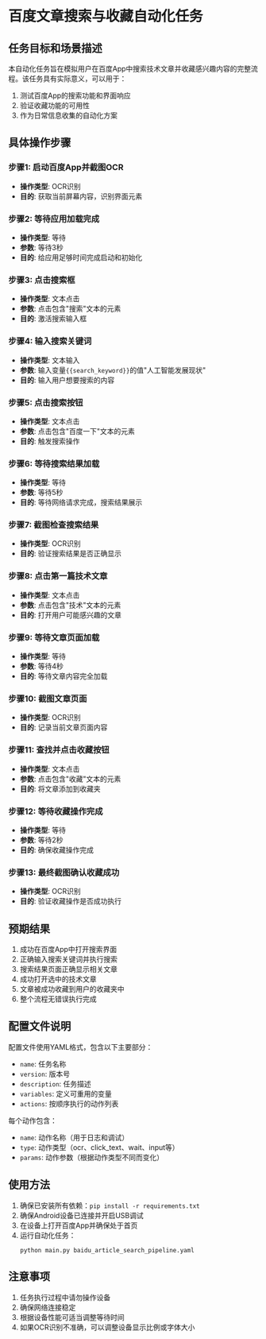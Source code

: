 # 百度文章搜索与收藏自动化任务

## 任务目标和场景描述

本自动化任务旨在模拟用户在百度App中搜索技术文章并收藏感兴趣内容的完整流程。该任务具有实际意义，可以用于：
1. 测试百度App的搜索功能和界面响应
2. 验证收藏功能的可用性
3. 作为日常信息收集的自动化方案

## 具体操作步骤

### 步骤1: 启动百度App并截图OCR
- **操作类型**: OCR识别
- **目的**: 获取当前屏幕内容，识别界面元素

### 步骤2: 等待应用加载完成
- **操作类型**: 等待
- **参数**: 等待3秒
- **目的**: 给应用足够时间完成启动和初始化

### 步骤3: 点击搜索框
- **操作类型**: 文本点击
- **参数**: 点击包含"搜索"文本的元素
- **目的**: 激活搜索输入框

### 步骤4: 输入搜索关键词
- **操作类型**: 文本输入
- **参数**: 输入变量`{{search_keyword}}`的值"人工智能发展现状"
- **目的**: 输入用户想要搜索的内容

### 步骤5: 点击搜索按钮
- **操作类型**: 文本点击
- **参数**: 点击包含"百度一下"文本的元素
- **目的**: 触发搜索操作

### 步骤6: 等待搜索结果加载
- **操作类型**: 等待
- **参数**: 等待5秒
- **目的**: 等待网络请求完成，搜索结果展示

### 步骤7: 截图检查搜索结果
- **操作类型**: OCR识别
- **目的**: 验证搜索结果是否正确显示

### 步骤8: 点击第一篇技术文章
- **操作类型**: 文本点击
- **参数**: 点击包含"技术"文本的元素
- **目的**: 打开用户可能感兴趣的文章

### 步骤9: 等待文章页面加载
- **操作类型**: 等待
- **参数**: 等待4秒
- **目的**: 等待文章内容完全加载

### 步骤10: 截图文章页面
- **操作类型**: OCR识别
- **目的**: 记录当前文章页面内容

### 步骤11: 查找并点击收藏按钮
- **操作类型**: 文本点击
- **参数**: 点击包含"收藏"文本的元素
- **目的**: 将文章添加到收藏夹

### 步骤12: 等待收藏操作完成
- **操作类型**: 等待
- **参数**: 等待2秒
- **目的**: 确保收藏操作完成

### 步骤13: 最终截图确认收藏成功
- **操作类型**: OCR识别
- **目的**: 验证收藏操作是否成功执行

## 预期结果

1. 成功在百度App中打开搜索界面
2. 正确输入搜索关键词并执行搜索
3. 搜索结果页面正确显示相关文章
4. 成功打开选中的技术文章
5. 文章被成功收藏到用户的收藏夹中
6. 整个流程无错误执行完成

## 配置文件说明

配置文件使用YAML格式，包含以下主要部分：
- `name`: 任务名称
- `version`: 版本号
- `description`: 任务描述
- `variables`: 定义可重用的变量
- `actions`: 按顺序执行的动作列表

每个动作包含：
- `name`: 动作名称（用于日志和调试）
- `type`: 动作类型（ocr、click_text、wait、input等）
- `params`: 动作参数（根据动作类型不同而变化）

## 使用方法

1. 确保已安装所有依赖：`pip install -r requirements.txt`
2. 确保Android设备已连接并开启USB调试
3. 在设备上打开百度App并确保处于首页
4. 运行自动化任务：
   ```
   python main.py baidu_article_search_pipeline.yaml
   ```

## 注意事项

1. 任务执行过程中请勿操作设备
2. 确保网络连接稳定
3. 根据设备性能可适当调整等待时间
4. 如果OCR识别不准确，可以调整设备显示比例或字体大小